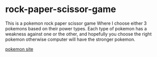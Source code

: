 # rock-paper-scissor-game

This is a pokemon rock paper scissor game Where I choose either 3 pokemons based on their power types. Each type of pokemon
has a weakness against one or the other, and hopefully you choose the right pokemon otherwise computer will have the stronger pokemon.

[pokemon site](http://127.0.0.1:5500/rps.html)
